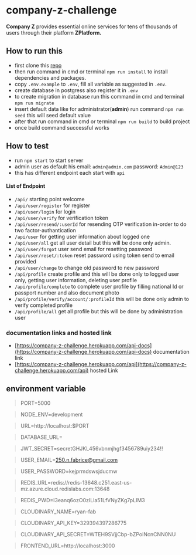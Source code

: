 # company-z-challenge
**Company Z** provides essential online services for tens of thousands of users through their platform **ZPlatform.**
## How to run this
- first clone this [repo](https://github.com/fab-ryan/company-z-challenge/)
- then run command in cmd or terminal `npm run install` to install dependencies and packages.
- copy `.env.example` to `.env`, fill all variable as suggested in `.env`.
- create database in postgress also register it in `.env`
- to create migration in database run this command in cmd and terminal `npm run migrate` 
- insert default data like for administrator(**admin**) run command `npm run seed` this will seed default value
- after that run command in cmd or terminal `npm run build` to build project
- once build command successful works 
## How to test
-  run `npm start` to start server 
-  admin user as default his email: `admin@admin.com` password: `Admin@123`
-  this has different endpoint each start with `api`
#### List of Endpoint
- `/api/` starting point welcome
- `/api/user/register` for register
- `/api/user/login` for login
- `/api/user/verify` for verification token
- `/api/user/resend/:userId` for resending OTP verification in-order to do two factor-authantication
- `/api/user` for getting user information about logged one
- `/api/user/all` get all user detail but this will be done only admin.
- `/api/user/forgot` user send email for resetting password
- `/api/user/reset/:token` reset password using token send to email provided
- `/api/user/change` to change old password to new password
- `/api/profile` create profile and this will be done only to logged user only, getting user information, deleting user profile
- `/api/profile/complete` to complete user profile by filling national Id or passport number and also document photo
- `/api/profile/verify/account/:profileId` this will be done only admin to verify completed profile
- `/api/profile/all` get all profile but this will be done by administration user
### documentation links and hosted link
- [https://company-z-challenge.herokuapp.com/api-docs](https://company-z-challenge.herokuapp.com/api-docs) documentation link
- [https://company-z-challenge.herokuapp.com/api](https://company-z-challenge.herokuapp.com/api) hosted Link
## environment variable 
> PORT=5000

> NODE_ENV=development

> URL=http://localhost:$PORT

> DATABASE_URL=

> JWT_SECRET=secretGHJKL456vbnmjhgf3456789uiy234!!

> USER_EMAIL=250.n.fabrice@gmail.com

> USER_PASSWORD=kejprmdswsjducmw

> REDIS_URL=redis://redis-13648.c251.east-us-mz.azure.cloud.redislabs.com:13648

> REDIS_PWD=I3eanq6ozO0zILla51LfVNyZKg7pLIM3

> CLOUDINARY_NAME=ryan-fab

> CLOUDINARY_API_KEY=329394397286775

> CLOUDINARY_API_SECRET=WTEH9SVjjCbp-bZPoiNcnCNN0NU

> FRONTEND_URL=http://localhost:3000
